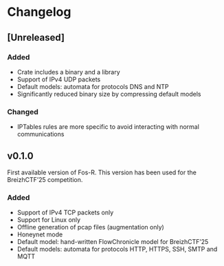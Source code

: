 # Changelog

## [Unreleased]

### Added

- Crate includes a binary and a library
- Support of IPv4 UDP packets
- Default models: automata for protocols DNS and NTP
- Significantly reduced binary size by compressing default models

### Changed

- IPTables rules are more specific to avoid interacting with normal communications

## v0.1.0

First available version of Fos-R. This version has been used for the BreizhCTF’25 competition.

### Added

- Support of IPv4 TCP packets only
- Support for Linux only
- Offline generation of pcap files (augmentation only)
- Honeynet mode
- Default model: hand-written FlowChronicle model for BreizhCTF’25
- Default models: automata for protocols HTTP, HTTPS, SSH, SMTP and MQTT
